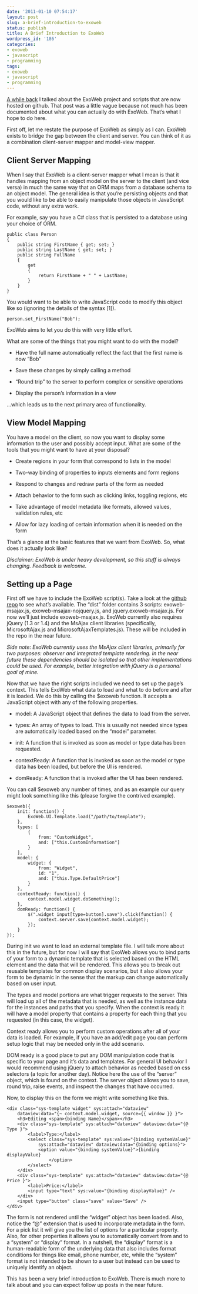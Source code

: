 ```yaml
---
date: '2011-01-10 07:54:17'
layout: post
slug: a-brief-introduction-to-exoweb
status: publish
title: A Brief Introduction to ExoWeb
wordpress_id: '186'
categories:
- exoweb
- javascript
- programming
tags:
- exoweb
- javascript
- programming
---
```




[A while back](/blog/exo-suite-and-client-scripts-on-github) I talked about the ExoWeb project and scripts that are now hosted on github.  That post was a little vague because not much has been documented about what you can actually do with ExoWeb.  That’s what I hope to do here.

First off, let me restate the purpose of ExoWeb as simply as I can.  ExoWeb exists to bridge the gap between the client and server.  You can think of it as a combination client-server mapper and model-view mapper.


## Client Server Mapping


When I say that ExoWeb is a client-server mapper what I mean is that it handles mapping from an object model on the server to the client (and vice versa) in much the same way that an ORM maps from a database schema to an object model.  The general idea is that you’re persisting objects and that you would like to be able to easily manipulate those objects in JavaScript code, without any extra work.

For example, say you have a C# class that is persisted to a database using your choice of ORM.







    
	public class Person
	{
		public string FirstName { get; set; }
		public string LastName { get; set; }
		public string FullName
		{
			get
			{
				return FirstName + " " + LastName;
			}
		}
	}








You would want to be able to write JavaScript code to modify this object like so (ignoring the details of the syntax [1]).







    
    person.set_FirstName("Bob");








ExoWeb aims to let you do this with very little effort.

What are some of the things that you might want to do with the model?



	
  * Have the full name automatically reflect the fact that the first name is now “Bob”

	
  * Save these changes by simply calling a method

	
  * “Round trip” to the server to perform complex or sensitive operations

	
  * Display the person’s information in a view


…which leads us to the next primary area of functionality.


## View Model Mapping


You have a model on the client, so now you want to display some information to the user and possibly accept input.  What are some of the tools that you might want to have at your disposal?



	
  * Create regions in your form that correspond to lists in the model

	
  * Two-way binding of properties to inputs elements and form regions

	
  * Respond to changes and redraw parts of the form as needed

	
  * Attach behavior to the form such as clicking links, toggling regions, etc

	
  * Take advantage of model metadata like formats, allowed values, validation rules, etc

	
  * Allow for lazy loading of certain information when it is needed on the form


That’s a glance at the basic features that we want from ExoWeb.  So, what does it actually look like?

_Disclaimer:  ExoWeb is under heavy development, so this stuff is always changing.  Feedback is welcome._


## Setting up a Page


First off we have to include the ExoWeb script(s).  Take a look at the [github repo](http://github.com/mattheyan/exoweb) to see what’s available.  The “dist” folder contains 3 scripts: exoweb-msajax.js, exoweb-msajax-nojquery.js, and jquery.exoweb-msajax.js.  For now we’ll just include exoweb-msajax.js.  ExoWeb currently also requires jQuery (1.3 or 1.4) and the MsAjax client libraries (specifically, MicrosoftAjax.js and MicrosoftAjaxTemplates.js).  These will be included in the repo in the near future.

_Side note:  ExoWeb currently uses the MsAjax client libraries, primarily for two purposes: observer and integrated template rendering.  In the near future these dependencies should be isolated so that other implementations could be used.  For example, better integration with jQuery is a personal goal of mine._

Now that we have the right scripts included we need to set up the page’s context.  This tells ExoWeb what data to load and what to do before and after it is loaded.  We do this by calling the $exoweb function.  It accepts a JavaScript object with any of the following properties.



	
  * model: A JavaScript object that defines the data to load from the server.

	
  * types: An array of types to load.  This is usually not needed since types are automatically loaded based on the “model” parameter.

	
  * init:  A function that is invoked as soon as model or type data has been requested.

	
  * contextReady: A function that is invoked as soon as the model or type data has been loaded, but before the UI is rendered.

	
  * domReady: A function that is invoked after the UI has been rendered.


You can call $exoweb any number of times, and as an example our query might look something like this (please forgive the contrived example).







    
    $exoweb({
		init: function() {
			ExoWeb.UI.Template.load("/path/to/template");
		},
		types: [
			{
				from: "CustomWidget",
				and: ["this.CustomInformation"]
			}
		],
		model: {
			widget: {
				from: "Widget",
				id: "1",
				and: ["this.Type.DefaultPrice"]
			}
		},
		contextReady: function() {
			context.model.widget.doSomething();
		},
		domReady: function() {
			$(".widget input[type=button].save").click(function() {
				context.server.save(context.model.widget);
			});
		}
	});








During init we want to load an external template file.  I will talk more about this in the future, but for now I will say that ExoWeb allows you to bind parts of your form to a dynamic template that is selected based on the HTML element and the data that will be rendered.  This allows you to break out reusable templates for common display scenarios, but it also allows your form to be dynamic in the sense that the markup can change automatically based on user input.

The types and model portions are what trigger requests to the server.  This will load up all of the metadata that is needed, as well as the instance data for the instances and paths that you specify.  When the context is ready it will have a model property that contains a property for each thing that you requested (in this case, the widget).

Context ready allows you to perform custom operations after all of your data is loaded.  For example, if you have an add/edit page you can perform setup logic that may be needed only in the add scenario.

DOM ready is a good place to put any DOM manipulation code that is specific to your page and it’s data and templates.  For general UI behavior I would recommend using jQuery to attach behavior as needed based on css selectors (a topic for another day).  Notice here the use of the “server” object, which is found on the context.  The server object allows you to save, round trip, raise events, and inspect the changes that have occurred.

Now, to display this on the form we might write something like this.







    
	<div class="sys-template widget" sys:attach="dataview"
		dataview:data="{~ context.model.widget, source={{ window }} }">
		<h3>Editing <span>{binding Name}</span></h3>
		<div class="sys-template" sys:attach="dataview" dataview:data="{@ Type }">
			<label>Type:</label>
			<select class="sys-template" sys:value="{binding systemValue}"
				sys:attach="dataview" dataview:data="{binding options}">
				<option value="{binding systemValue}">{binding displayValue}
					</option>
			</select>
		</div>
		<div class="sys-template" sys:attach="dataview" dataview:data="{@ Price }">
			<label>Price:</label>
			<input type="text" sys:value="{binding displayValue}" />
		</div>
		<input type="button" class="save" value="Save" />
	</div>








The form is not rendered until the “widget” object has been loaded.  Also, notice the “@” extension that is used to incorporate metadata in the form.  For a pick list it will give you the list of options for a particular property.  Also, for other properties it allows you to automatically convert from and to a “system” or “display” format.  In a nutshell, the “display” format is a human-readable form of the underlying data that also includes format conditions for things like email, phone number, etc, while the “system” format is not intended to be shown to a user but instead can be used to uniquely identify an object.

This has been a very brief introduction to ExoWeb.  There is much more to talk about and you can expect follow up posts in the near future.


